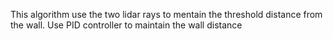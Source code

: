 This algorithm use the two lidar rays to mentain the threshold distance from the wall. 
Use PID controller to maintain the wall distance
